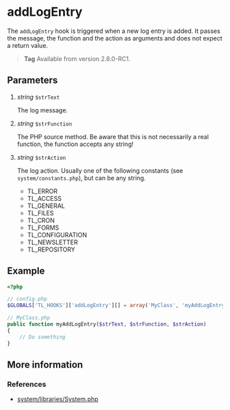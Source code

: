 # addLogEntry

The `addLogEntry` hook is triggered when a new log entry is added. It passes the
message, the function and the action as arguments and does not expect a return
value.

> **Tag** Available from version 2.8.0-RC1.


## Parameters

1. *string* `$strText`

    The log message.

2. *string* `$strFunction`

    The PHP source method. Be aware that this is not necessarily a real function,
    the function accepts any string!

3. *string* `$strAction`

    The log action. Usually one of the following constants
    (see `system/constants.php`), but can be any string.
    - TL_ERROR
    - TL_ACCESS
    - TL_GENERAL
    - TL_FILES
    - TL_CRON
    - TL_FORMS
    - TL_CONFIGURATION
    - TL_NEWSLETTER
    - TL_REPOSITORY


## Example

```php
<?php

// config.php
$GLOBALS['TL_HOOKS']['addLogEntry'][] = array('MyClass', 'myAddLogEntry');

// MyClass.php
public function myAddLogEntry($strText, $strFunction, $strAction)
{
    // Do something
}
```


## More information


### References

- [system/libraries/System.php](https://github.com/contao/core/blob/2.11.7/system/libraries/System.php#L207)
